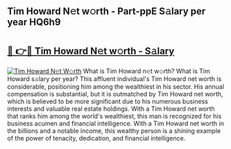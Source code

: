 ## Tim Howard N𝚎t w𝚘rth - Part-ppE S𝚊lary per year HQ6h9

# <h2><a href="http://gc3n7t.nevu.top/?p=Tim+Howard">🔗 👉🔴 Tim Howard N𝚎t w𝚘rth - S𝚊lary</a></h2>

[![Tim Howard N𝚎t W𝚘rth](https://i.imgur.com/Oavwk0R.jpeg)](http://gc3n7t.nevu.top/?p=Tim+Howard)
What is Tim Howard n𝚎t w𝚘rth? What is Tim Howard s𝚊lary per year?
This affluent individual's Tim Howard net worth is considerable, positioning him among the wealthiest in his sector. His annual compensation is substantial, but it is outmatched by Tim Howard net worth, which is believed to be more significant due to his numerous business interests and valuable real estate holdings. With a Tim Howard net worth that ranks him among the world's wealthiest, this man is recognized for his business acumen and financial intelligence. With a Tim Howard net worth in the billions and a notable income, this wealthy person is a shining example of the power of tenacity, dedication, and financial intelligence.
